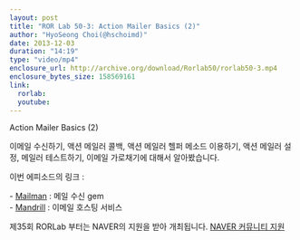```yaml
---
layout: post
title: "ROR Lab 50-3: Action Mailer Basics (2)"
author: "HyoSeong Choi(@hschoimd)"
date: 2013-12-03
duration: "14:19"
type: "video/mp4"
enclosure_url: http://archive.org/download/Rorlab50/rorlab50-3.mp4
enclosure_bytes_size: 158569161
link:
  rorlab: 
  youtube: 
---
```


<p>Action Mailer Basics (2)</p>

<p>이메일 수신하기, 액션 메일러 콜백, 액션 메일러 헬퍼 메소드 이용하기, 액션 메일러 설정, 메일러 테스트하기, 이메일 가로채기에 대해서 알아봤습니다.</p>

<p>이번 에피소드의 링크 : </p>
<p>
  - <a href="https://github.com/titanous/mailman">Mailman</a> : 메일 수신 gem <br/>
  - <a href="http://mandrill.com/">Mandrill</a> : 이메일 호스팅 서비스<br/>
</p>

<p>제35회 RORLab 부터는 NAVER의 지원을 받아 개최됩니다. <a href="http://developer.naver.com/wiki/pages/Community">NAVER 커뮤니티 지원</a></p>